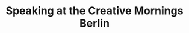 ---
title: Speaking at the Creative Mornings Berlin
excerpt: In November 2016, I had the honor to speak at Creative Mornings Berlin.
image: /img/blog/2016-11-19-creative-mornings-video.png
---